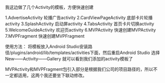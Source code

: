 我这边做了几个Activity的模板，方便快速创建

1.AdvertiseActivity 轮播广告activity
2.CardViewPageActivity 底部卡片轮播activity
3.SplashActivity 启动屏activity
4.TabsActivity 首页卡片切换activity
5.WelcomeGuideActivity 欢迎页activity
6.MVPActivity 快速创建MVPActivity
7.MVPFragment 快速创建MVPFragment

使用方法：
将模板放入Android Studio安装路径/plugins/android/lib/templates/activities下面，然后重启Android Studio
选择New——Activity——Gallery 就可以看到我们添加的activity模板了

MVPActivity和MVPFragment包引入部分是根据我们公司的项目路径的，所以不一定都适用，这两个我还要坐下联动修改。
